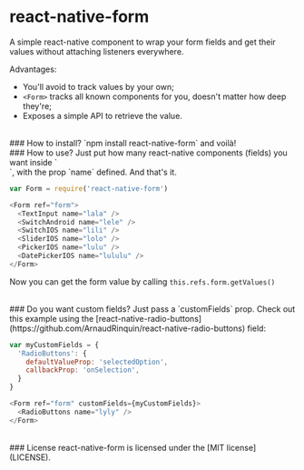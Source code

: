 # react-native-form
A simple react-native component to wrap your form fields and get their values without attaching listeners everywhere.

Advantages:
- You'll avoid to track values by your own;
- `<Form>` tracks all known components for you, doesn't matter how deep they're;
- Exposes a simple API to retrieve the value.

<br/>
### How to install?
`npm install react-native-form` and voilà!

<br/>
### How to use?
Just put how many react-native components (fields) you want inside `<Form>`, with the prop `name` defined. And that's it.

```javascript
var Form = require('react-native-form')

<Form ref="form">
  <TextInput name="lala" />
  <SwitchAndroid name="lele" />
  <SwitchIOS name="lili" />
  <SliderIOS name="lolo" />
  <PickerIOS name="lulu" />
  <DatePickerIOS name="lululu" />
</Form>
```
Now you can get the form value by calling `this.refs.form.getValues()`

<br/>
### Do you want custom fields?
Just pass a `customFields` prop. Check out this example using the [react-native-radio-buttons](https://github.com/ArnaudRinquin/react-native-radio-buttons) field:

```javascript
var myCustomFields = {
  'RadioButtons': {
    defaultValueProp: 'selectedOption',
    callbackProp: 'onSelection',
  }
}

<Form ref="form" customFields={myCustomFields}>
  <RadioButtons name="lyly" />
</Form>
```

<br/>
### License
react-native-form is licensed under the [MIT license](LICENSE).
